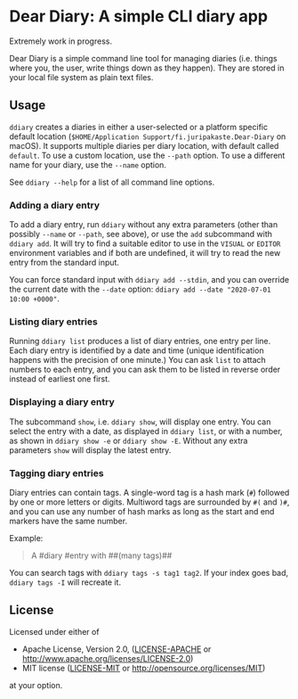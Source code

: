# Dear Diary: A simple CLI diary app

Extremely work in progress.

Dear Diary is a simple command line tool for managing diaries (i.e. things where you, the user, write things down as they happen). They are stored in your local file system as plain text files.

## Usage

`ddiary` creates a diaries in either a user-selected or a platform specific default location (`$HOME/Application Support/fi.juripakaste.Dear-Diary` on macOS). It supports multiple diaries per diary location, with default called `default`. To use a custom location, use the `--path` option. To use a different name for your diary, use the `--name` option.

See `ddiary --help` for a list of all command line options.

### Adding a diary entry

To add a diary entry, run `ddiary` without any extra parameters (other than possibly `--name` or `--path`, see above), or use the `add` subcommand with `ddiary add`. It will try to find a suitable editor to use in the `VISUAL` or `EDITOR` environment variables and if both are undefined, it will try to read the new entry from the standard input.

You can force standard input with `ddiary add --stdin`, and you can override the current date with the `--date` option: `ddiary add --date "2020-07-01 10:00 +0000"`.

### Listing diary entries

Running `ddiary list` produces a list of diary entries, one entry per line. Each diary entry is identified by a date and time (unique identification happens with the precision of one minute.) You can ask `list` to attach numbers to each entry, and you can ask them to be listed in reverse order instead of earliest one first.

### Displaying a diary entry

The subcommand `show`, i.e. `ddiary show`, will display one entry. You can select the entry with a date, as displayed in `ddiary list`, or with a number, as shown in `ddiary show -e` or `ddiary show -E`. Without any extra parameters `show` will display the latest entry.

### Tagging diary entries

Diary entries can contain tags. A single-word tag is a hash mark (`#`) followed by one
or more letters or digits. Multiword tags are surrounded by `#(` and `)#`, and you 
can use any number of hash marks as long as the start and end markers have the same number.

Example:

> A #diary #entry with ##(many tags)##

You can search tags with `ddiary tags -s tag1 tag2`. If your index goes bad, `ddiary tags -I`
will recreate it.

## License

Licensed under either of

 * Apache License, Version 2.0, ([LICENSE-APACHE](LICENSE-APACHE) or http://www.apache.org/licenses/LICENSE-2.0)
 * MIT license ([LICENSE-MIT](LICENSE-MIT) or http://opensource.org/licenses/MIT)

at your option.
